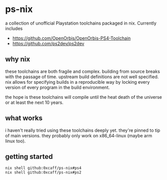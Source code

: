 # ps-nix

a collection of unofficial Playstation toolchains packaged in nix. Currently includes

* https://github.com/OpenOrbis/OpenOrbis-PS4-Toolchain
* https://github.com/ps2dev/ps2dev

## why nix

these toolchains are both fragile and complex. building from source breaks with
the passage of time. upstream build definitions are not well specified. nix
allows for specifying builds in a reproducible way by locking every version
of every program in the build environment.

the hope is these toolchains will compile until the heat death of the universe
or at least the next 10 years.

## what works

i haven't really tried using these toolchains deeply yet. they're pinned to tip
of main versions. they probably only work on x86_64-linux (maybe arm linux too).

## getting started

```
nix shell github:0xcaff/ps-nix#ps4
nix shell github:0xcaff/ps-nix#ps2
```